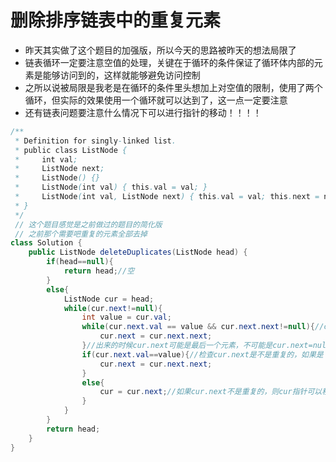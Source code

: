 # 删除排序链表中的重复元素

* 昨天其实做了这个题目的加强版，所以今天的思路被昨天的想法局限了
* 链表循环一定要注意空值的处理，关键在于循环的条件保证了循环体内部的元素是能够访问到的，这样就能够避免访问控制
* 之所以说被局限是我老是在循环的条件里头想加上对空值的限制，使用了两个循环，但实际的效果使用一个循环就可以达到了，这一点一定要注意
* 还有链表问题要注意什么情况下可以进行指针的移动！！！！

```java
/**
 * Definition for singly-linked list.
 * public class ListNode {
 *     int val;
 *     ListNode next;
 *     ListNode() {}
 *     ListNode(int val) { this.val = val; }
 *     ListNode(int val, ListNode next) { this.val = val; this.next = next; }
 * }
 */
 // 这个题目感觉是之前做过的题目的简化版
 // 之前那个需要吧重复的元素全部去掉
class Solution {
    public ListNode deleteDuplicates(ListNode head) {
        if(head==null){
            return head;//空
        }
        else{
            ListNode cur = head;
            while(cur.next!=null){
                int value = cur.val;
                while(cur.next.val == value && cur.next.next!=null){//cur.next是非重复的，或者cur.next是最后一个元素
                    cur.next = cur.next.next;
                }//出来的时候cur.next可能是最后一个元素，不可能是cur.next=null
                if(cur.next.val==value){//检查cur.next是不是重复的，如果是
                    cur.next = cur.next.next;
                }
                else{
                    cur = cur.next;//如果cur.next不是重复的，则cur指针可以移动了
                }
            }
        }
        return head;
    }
}
```

